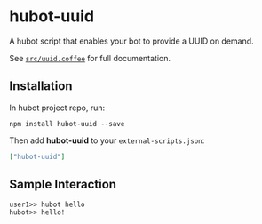 # hubot-uuid

A hubot script that enables your bot to provide a UUID on demand.

See [`src/uuid.coffee`](src/uuid.coffee) for full documentation.

## Installation

In hubot project repo, run:

`npm install hubot-uuid --save`

Then add **hubot-uuid** to your `external-scripts.json`:

```json
["hubot-uuid"]
```

## Sample Interaction

```
user1>> hubot hello
hubot>> hello!
```
